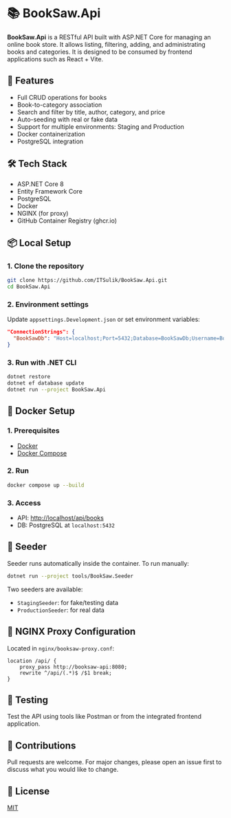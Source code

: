 # 📚 BookSaw\.Api

**BookSaw\.Api** is a RESTful API built with ASP.NET Core for managing an online book store. It allows listing, filtering, adding, and administrating books and categories. It is designed to be consumed by frontend applications such as React + Vite.

## 🚀 Features

* Full CRUD operations for books
* Book-to-category association
* Search and filter by title, author, category, and price
* Auto-seeding with real or fake data
* Support for multiple environments: Staging and Production
* Docker containerization
* PostgreSQL integration

## 🛠️ Tech Stack

* ASP.NET Core 8
* Entity Framework Core
* PostgreSQL
* Docker
* NGINX (for proxy)
* GitHub Container Registry (ghcr.io)

## 📦 Local Setup

### 1. Clone the repository

```bash
git clone https://github.com/ITSulik/BookSaw.Api.git
cd BookSaw.Api
```

### 2. Environment settings

Update `appsettings.Development.json` or set environment variables:

```json
"ConnectionStrings": {
  "BookSawDb": "Host=localhost;Port=5432;Database=BookSawDb;Username=BookSaw;Password=BookSaw123"
}
```

### 3. Run with .NET CLI

```bash
dotnet restore
dotnet ef database update
dotnet run --project BookSaw.Api
```

## 🐳 Docker Setup

### 1. Prerequisites

* [Docker](https://www.docker.com/)
* [Docker Compose](https://docs.docker.com/compose/)

### 2. Run

```bash
docker compose up --build
```

### 3. Access

* API: [http://localhost/api/books](http://localhost/api/books)
* DB: PostgreSQL at `localhost:5432`

## 🔄 Seeder

Seeder runs automatically inside the container. To run manually:

```bash
dotnet run --project tools/BookSaw.Seeder
```

Two seeders are available:

* `StagingSeeder`: for fake/testing data
* `ProductionSeeder`: for real data


## 🔐 NGINX Proxy Configuration

Located in `nginx/booksaw-proxy.conf`:

```nginx
location /api/ {
    proxy_pass http://booksaw-api:8080;
    rewrite ^/api/(.*)$ /$1 break;
}
```

## 🧪 Testing

Test the API using tools like Postman or from the integrated frontend application.

## 🤝 Contributions

Pull requests are welcome. For major changes, please open an issue first to discuss what you would like to change.

## 📄 License

[MIT](LICENSE)
